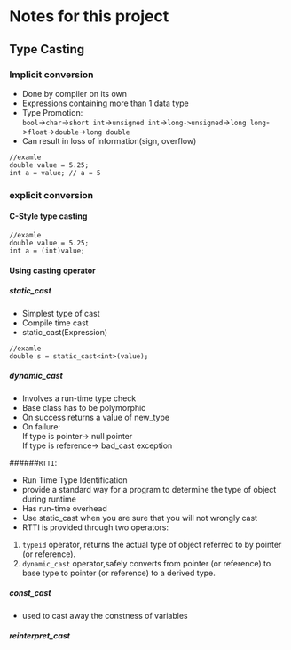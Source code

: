 # Notes for this project

## Type Casting

### Implicit conversion
- Done by compiler on its own
- Expressions containing more than 1 data type
- Type Promotion:
<br>```bool```->```char```->```short int```->```unsigned int```->```long->unsigned```->```long long```->```float```->```double```->```long double```<br>
- Can result in loss of information(sign, overflow)
```
//examle
double value = 5.25;
int a = value; // a = 5
```
### explicit conversion
#### C-Style type casting
```
//examle
double value = 5.25;
int a = (int)value;
```

#### Using casting operator

##### static_cast<type>

- Simplest type of cast
- Compile time cast
- static_cast<type>(Expression)
```
//examle
double s = static_cast<int>(value);
```

##### dynamic_cast<type>
- Involves a run-time type check
- Base class has to be polymorphic
- On success returns a value of new_type 
- On failure:<br>
If type is pointer-> null pointer<br>
If type is reference-> bad_cast exception<br>

######```RTTI```:<br>
- Run Time Type Identification
- provide a standard way for a program to determine the type of object during runtime
- Has run-time overhead
- Use static_cast when you are sure that you will not wrongly cast
- RTTI is provided through two operators:
1. ```typeid``` operator, returns the actual type of object referred to by pointer (or reference).
2. ```dynamic_cast``` operator,safely converts from pointer (or reference) to base type to pointer (or reference) to a derived type.


##### const_cast<type>
- used to cast away the constness of variables

##### reinterpret_cast<type>
